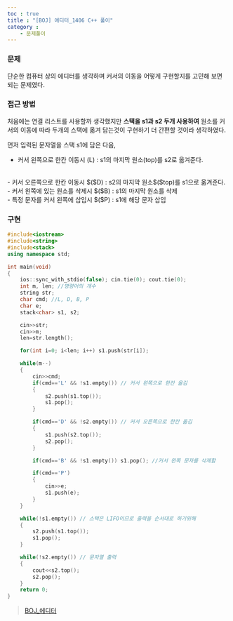 ```yaml
---
toc : true
title : "[BOJ] 에디터_1406 C++ 풀이"
category : 
    - 문제풀이
---
```

### 문제
단순한 컴퓨터 상의 에디터를 생각하며 커서의 이동을 어떻게 구현할지를 고민해 보면 되는 문제였다. 

### 접근 방법
처음에는 연결 리스트를 사용할까 생각했지만 **스택을 s1과 s2 두개 사용하여** 원소를 커서의 이동에 따라 두개의 스택에 옮겨 담는것이 구현하기 더 간편할 것이라 생각하였다. 

먼저 입력된 문자열을 스택 s1에 담은 다음, 
- 커서 왼쪽으로 한칸 이동시 $($L) :  s1의 마지막 원소$($top)를 s2로 옮겨준다.
<br>
- 커서 오른쪽으로 한칸 이동시 $($D) : s2의 마지막 원소$($top)를 s1으로 옮겨준다.
<br>
- 커서 왼쪽에 있는 원소를 삭제시 $($B) : s1의 마지막 원소를 삭제
<br>
- 특정 문자를 커서 왼쪽에 삽입시 $($P) : s1에 해당 문자 삽입

### 구현
``` cpp
#include<iostream>
#include<string>
#include<stack>
using namespace std;

int main(void)
{
    ios::sync_with_stdio(false); cin.tie(0); cout.tie(0);
    int m, len; //명령어의 개수
    string str; 
    char cmd; //L, D, B, P
    char e;
    stack<char> s1, s2;

    cin>>str;
    cin>>m;
    len=str.length();

    for(int i=0; i<len; i++) s1.push(str[i]);

    while(m--)
    {
        cin>>cmd;
        if(cmd=='L' && !s1.empty()) // 커서 왼쪽으로 한칸 옮김
        {
            s2.push(s1.top());
            s1.pop();
        }

        if(cmd=='D' && !s2.empty()) // 커서 오른쪽으로 한칸 옮김
        {
            s1.push(s2.top());
            s2.pop();
        }

        if(cmd=='B' && !s1.empty()) s1.pop(); //커서 왼쪽 문자를 삭제함

        if(cmd=='P')
        {
            cin>>e;
            s1.push(e);
        }
    }

    while(!s1.empty()) // 스택은 LIFO이므로 출력을 순서대로 하기위해
    {
        s2.push(s1.top());
        s1.pop();
    }

    while(!s2.empty()) // 문자열 출력
    {
        cout<<s2.top();
        s2.pop();
    }
    return 0;
}
```
>[BOJ_에디터](https://www.acmicpc.net/problem/1406)